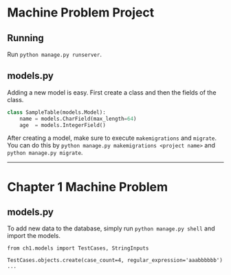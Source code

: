 # Machine Problem Project

## Running

Run `python manage.py runserver`.

## models.py

Adding a new model is easy. First create a class and then the fields of the class.
```python
class SampleTable(models.Model):
    name = models.CharField(max_length=64)
    age  = models.IntegerField()
```

After creating a model, make sure to execute `makemigrations` and `migrate`. You can do this by `python manage.py makemigrations <project name>` and `python manage.py migrate`.


---

# Chapter 1 Machine Problem

## models.py

To add new data to the database, simply run `python manage.py shell` and import the models.

```
from ch1.models import TestCases, StringInputs

TestCases.objects.create(case_count=4, regular_expression='aaabbbbbb')
...
```

